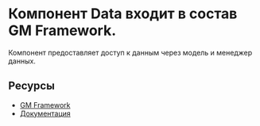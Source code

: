 # Компонент Data входит в состав GM Framework.

Компонент предоставляет доступ к данным через модель и менеджер данных.

## Ресурсы
- [GM Framework](https://apps.gearmagic.ru/framework)
- [Документация](https://apps.gearmagic.ru/component/framework-data)
